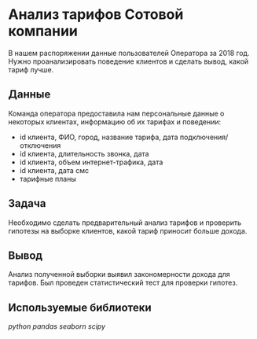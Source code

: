 # Анализ тарифов Сотовой компании

В нашем распоряжении данные пользователей Оператора за 2018 год. Нужно проанализировать поведение клиентов и сделать вывод, какой тариф лучше.

## Данные

Команда оператора предоставила нам персональные данные о некоторых клиентах, информацию об их тарифах и поведении:
- id клиента, ФИО, город, название тарифа, дата подключения/отключения
- id клиента, длительность звонка, дата
- id клиента, объем интернет-трафика, дата
- id клиента, дата смс
- тарифные планы

## Задача

Необходимо сделать предварительный анализ тарифов и проверить гипотезы на выборке клиентов, какой тариф приносит больше дохода.

## Вывод

Анализ полученной выборки выявил закономерности дохода для тарифов. Был проведен статистический тест для проверки гипотез.

## Используемые библиотеки
*python pandas seaborn scipy*
